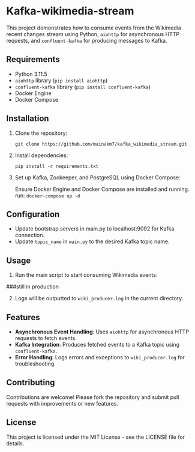 # Kafka-wikimedia-stream

This project demonstrates how to consume events from the Wikimedia recent changes stream using Python, `aiohttp` for asynchronous HTTP requests, and `confluent-kafka` for producing messages to Kafka.

## Requirements

- Python 3.11.5
- `aiohttp` library (`pip install aiohttp`)
- `confluent-kafka` library (`pip install confluent-kafka`)
- Docker Engine
- Docker Compose

## Installation

1. Clone the repository:

    `git clone https://github.com/mainakm7/kafka_wikimedia_stream.git`


2. Install dependencies:

    `pip install -r requirements.txt`


3. Set up Kafka, Zookeeper, and PostgreSQL using Docker Compose:

    Ensure Docker Engine and Docker Compose are installed and running.
    run: `docker-compose up -d`

## Configuration

- Update bootstrap.servers in main.py to localhost:9092 for Kafka connection.
- Update `topic_name` in `main.py` to the desired Kafka topic name.

## Usage

1. Run the main script to start consuming Wikimedia events:

###still in production


2. Logs will be outputted to `wiki_producer.log` in the current directory.

## Features

- **Asynchronous Event Handling**: Uses `aiohttp` for asynchronous HTTP requests to fetch events.
- **Kafka Integration**: Produces fetched events to a Kafka topic using `confluent-kafka`.
- **Error Handling**: Logs errors and exceptions to `wiki_producer.log` for troubleshooting.

## Contributing

Contributions are welcome! Please fork the repository and submit pull requests with improvements or new features.

## License

This project is licensed under the MIT License - see the LICENSE file for details.


